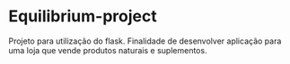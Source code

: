 # Equilibrium-project
Projeto para utilização do flask. Finalidade de desenvolver aplicação para uma loja que vende produtos naturais e suplementos. 
